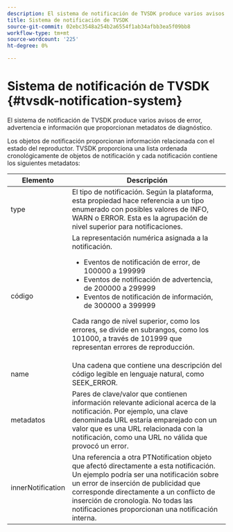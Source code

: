 ```yaml
---
description: El sistema de notificación de TVSDK produce varios avisos de error, advertencia e información que proporcionan metadatos de diagnóstico.
title: Sistema de notificación de TVSDK
source-git-commit: 02ebc3548a254b2a6554f1ab34afbb3ea5f09bb8
workflow-type: tm+mt
source-wordcount: '225'
ht-degree: 0%

---
```


# Sistema de notificación de TVSDK {#tvsdk-notification-system}

El sistema de notificación de TVSDK produce varios avisos de error, advertencia e información que proporcionan metadatos de diagnóstico.

Los objetos de notificación proporcionan información relacionada con el estado del reproductor. TVSDK proporciona una lista ordenada cronológicamente de objetos de notificación y cada notificación contiene los siguientes metadatos:

<table frame="all" colsep="1" rowsep="1" id="table_DBA8CACF02DB4AF2B053E560850B49CE"> 
 <thead> 
  <tr rowsep="1"> 
   <th colname="1" class="entry"> Elemento </th> 
   <th colname="2" class="entry"> Descripción </th> 
  </tr> 
 </thead>
 <tbody> 
  <tr rowsep="1"> 
   <td colname="1"><span class="codeph"> type</span> </td> 
   <td colname="2"> El tipo de notificación. Según la plataforma, esta propiedad hace referencia a un tipo enumerado con posibles valores de INFO, WARN o ERROR. Esta es la agrupación de nivel superior para notificaciones. </td> 
  </tr> 
  <tr rowsep="1"> 
   <td colname="1"><span class="codeph"> código</span> </td> 
   <td colname="2">La representación numérica asignada a la notificación. 
    <ul id="ul_31AB497C6FFA452496DD09B0D78687B9"> 
     <li id="li_53E75022C50246E0982E315D04EFD8B3">Eventos de notificación de error, de 100000 a 199999 </li> 
     <li id="li_11AE91D1325E4F718228E662C9C55F9A">Eventos de notificación de advertencia, de 200000 a 299999 </li> 
     <li id="li_6D3EA03845294DC2BAD1ACF507639E51">Eventos de notificación de información, de 300000 a 399999 </li> 
    </ul> <p>Cada rango de nivel superior, como los errores, se divide en subrangos, como los 101000, a través de 101999 que representan errores de reproducción. </p> </td> 
  </tr> 
  <tr rowsep="1"> 
   <td colname="1"><span class="codeph"> name</span> </td> 
   <td colname="2">Una cadena que contiene una descripción del código legible en lenguaje natural, como <span class="codeph"> SEEK_ERROR</span>. </td> 
  </tr> 
  <tr rowsep="1"> 
   <td colname="1"><span class="codeph"> metadatos</span> </td> 
   <td colname="2">Pares de clave/valor que contienen información relevante adicional acerca de la notificación. Por ejemplo, una clave denominada <span class="codeph"> URL</span> estaría emparejado con un valor que es una URL relacionada con la notificación, como una URL no válida que provocó un error. </td> 
  </tr> 
  <tr rowsep="0"> 
   <td colname="1"><span class="codeph"> innerNotification</span> </td> 
   <td colname="2">Una referencia a otra <span class="codeph"> PTNotification</span> objeto que afectó directamente a esta notificación. Un ejemplo podría ser una notificación sobre un error de inserción de publicidad que corresponde directamente a un conflicto de inserción de cronología. No todas las notificaciones proporcionan una notificación interna. </td> 
  </tr> 
 </tbody> 
</table>
